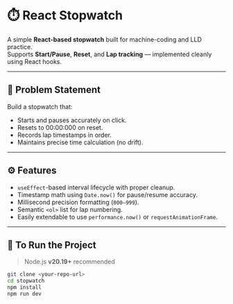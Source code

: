 # ⏱️ React Stopwatch

A simple **React-based stopwatch** built for machine-coding and LLD practice.  
Supports **Start/Pause**, **Reset**, and **Lap tracking** — implemented cleanly using React hooks.

---

## 🧩 Problem Statement

Build a stopwatch that:
- Starts and pauses accurately on click.  
- Resets to 00:00:000 on reset.  
- Records lap timestamps in order.  
- Maintains precise time calculation (no drift).  

---

## ⚙️ Features

- `useEffect`-based interval lifecycle with proper cleanup.  
- Timestamp math using `Date.now()` for pause/resume accuracy.  
- Millisecond precision formatting (`000–999`).  
- Semantic `<ol>` list for lap numbering.  
- Easily extendable to use `performance.now()` or `requestAnimationFrame`.  

---

## 🚀 To Run the Project

> Node.js **v20.19+** recommended  

```bash
git clone <your-repo-url>
cd stopwatch
npm install
npm run dev